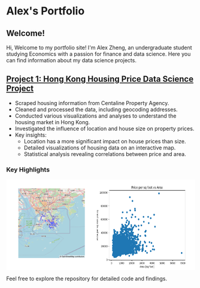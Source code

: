 # Alex's Portfolio

## Welcome!

Hi, Welcome to my portfolio site! I'm Alex Zheng, an undergraduate student studying Economics with a passion for finance and data science. Here you can find information about my data science projects.

## [Project 1: Hong Kong Housing Price Data Science Project](https://github.com/alexzheng123/Hong-Kong-Housing-Price)
- Scraped housing information from Centaline Property Agency.
- Cleaned and processed the data, including geocoding addresses.
- Conducted various visualizations and analyses to understand the housing market in Hong Kong.
- Investigated the influence of location and house size on property prices.
- Key insights:
  - Location has a more significant impact on house prices than size.
  - Detailed visualizations of housing data on an interactive map.
  - Statistical analysis revealing correlations between price and area.

### Key Highlights

<div style="display: flex; justify-content: space-between;">
    <img src="images/project1/map_figure.png" alt="Geographical Distribution of Housing Prices" style="width: 48%;"/>
    <img src="images/project1/price_per_sq_foot_vs_area_scatter.png" alt="Price per Square Foot vs Area" style="width: 52%;"/>
</div>


Feel free to explore the repository for detailed code and findings.